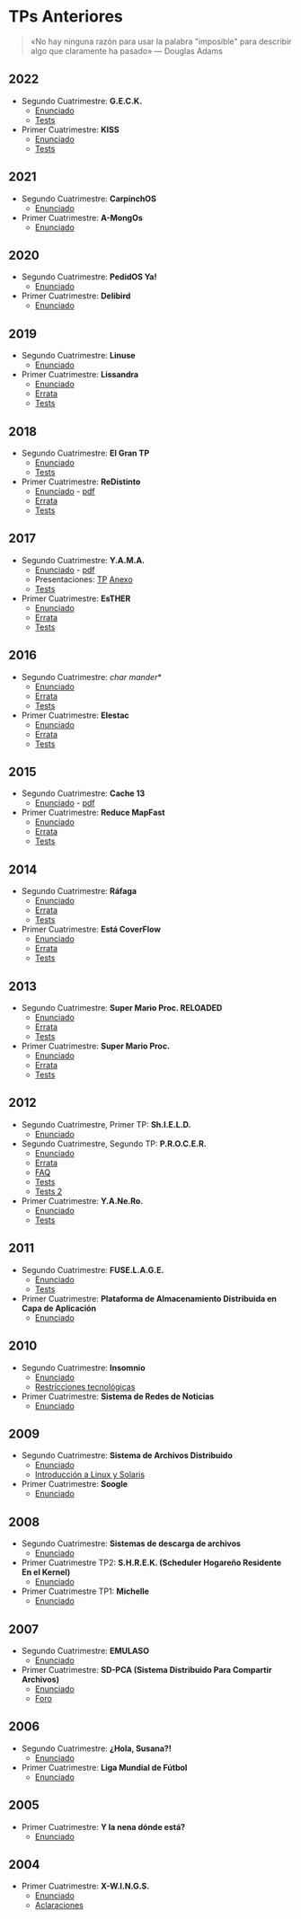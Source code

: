 # TPs Anteriores

> «No hay ninguna razón para usar la palabra "imposible" para describir algo que
> claramente ha pasado» ― Douglas Adams

## 2022
- Segundo Cuatrimestre: **G.E.C.K.**
  - [Enunciado](https://faq.utnso.com.ar/geck)
  - [Tests](https://faq.utnso.com.ar/geck-pruebas)
- Primer Cuatrimestre: **KISS**
  - [Enunciado](https://faq.utnso.com.ar/kiss)
  - [Tests](https://faq.utnso.com.ar/kiss-pruebas)

## 2021

- Segundo Cuatrimestre: **CarpinchOS**
    - [Enunciado](https://faq.utnso.com.ar/carpinchos)
- Primer Cuatrimestre: **A-MongOs**
    - [Enunciado](https://faq.utnso.com.ar/a-mongos)

## 2020

- Segundo Cuatrimestre: **PedidOS Ya!**
    - [Enunciado](https://faq.utnso.com.ar/pedidos-ya)
- Primer Cuatrimestre: **Delibird**
    - [Enunciado](https://faq.utnso.com.ar/delibird)

## 2019

- Segundo Cuatrimestre: **Linuse**
    - [Enunciado](https://faq.utnso.com.ar/linuse)
- Primer Cuatrimestre: **Lissandra**
    - [Enunciado](https://faq.utnso.com.ar/lissandra)
    - [Errata](https://faq.utnso.com.ar/lissandra-errata)
    - [Tests](https://faq.utnso.com.ar/lissandra-pruebas)

## 2018

- Segundo Cuatrimestre: **El Gran TP**
    - [Enunciado](https://faq.utnso.com.ar/grantp)
    - [Tests](https://faq.utnso.com.ar/grantp-pruebas)
- Primer Cuatrimestre: **ReDistinto**
    - [Enunciado](https://faq.utnso.com.ar/redistinto) - [pdf](https://faq.utnso.com.ar/redistinto-pdf)
    - [Errata](https://faq.utnso.com.ar/redistinto-errata)
    - [Tests](https://faq.utnso.com.ar/redistinto-pruebas)

## 2017

- Segundo Cuatrimestre: **Y.A.M.A.**
    - [Enunciado](https://faq.utnso.com.ar/yama) - [pdf](https://faq.utnso.com.ar/yama-pdf)
    - Presentaciones: [TP](https://faq.utnso.com.ar/yama-ppt) [Anexo](https://faq.utnso.com.ar/yama-planificacion)
    - [Tests](https://www.utnso.com.ar/wp-content/uploads/2017/11/TP-2C2017-YAMA-Pruebas.pdf)
- Primer Cuatrimestre: **EsTHER**
    - [Enunciado](https://faq.utnso.com.ar/esther)
    - [Errata](https://faq.utnso.com.ar/esther-errata)
    - [Tests](https://faq.utnso.com.ar/esther-pruebas)

## 2016

- Segundo Cuatrimestre: **char* mander**
    - [Enunciado](https://faq.utnso.com.ar/charmander)
    - [Errata](https://faq.utnso.com.ar/charmander-errata)
    - [Tests](https://www.utnso.com.ar/documento-de-pruebas-de-charmander/)
- Primer Cuatrimestre: **Elestac**
    - [Enunciado](https://www.utnso.com.ar/wp-content/uploads/2014/12/1C2016-Elestac.pdf)
    - [Errata](https://faq.utnso.com.ar/elestac-errata)
    - [Tests](https://faq.utnso.com.ar/elestac-pruebas)

## 2015

- Segundo Cuatrimestre: **Cache 13**
    - [Enunciado](https://www.gitbook.com/book/sisoputnfrba/2c2015-enunciado-cache13/details) - [pdf](https://www.utnso.com.ar/wp-content/uploads/2014/12/2015-2C-Enunciado-Cache13.pdf)
- Primer Cuatrimestre: **Reduce MapFast**
    - [Enunciado](https://www.utnso.com.ar/wp-content/uploads/2015/04/ReduceMapFast-1.0.0a.pdf.zip)
    - [Errata](https://github.com/sisoputnfrba/2015-1c-reducemapfast-errata/)
    - [Tests](https://www.utnso.com.ar/wp-content/uploads/2015/07/Pruebas-ReduceMapFast-20150706.pdf)

## 2014

- Segundo Cuatrimestre: **Ráfaga**
    - [Enunciado](https://www.utnso.com.ar/wp-content/uploads/2014/12/2014-2C-Enunciado-R%C3%A1faga.pdf)
    - [Errata](https://www.utnso.com.ar/wp-content/uploads/2014/12/2014-2C-Errata-R%C3%A1faga.pdf)
    - [Tests](https://www.utnso.com.ar/wp-content/uploads/2014/12/2014-2C-Tests-R%C3%A1faga.pdf)
- Primer Cuatrimestre: **Está CoverFlow**
    - [Enunciado](https://www.utnso.com.ar/wp-content/uploads/2014/12/2014-1C-Enunciado-Est%C3%A1-CoverFlow.pdf)
    - [Errata](https://www.utnso.com.ar/wp-content/uploads/2014/12/2014-1C-Errata-Est%C3%A1-CoverFlow.pdf)
    - [Tests](https://www.utnso.com.ar/wp-content/uploads/2014/12/2014-1C-Tests-Est%C3%A1-CoverFlow.pdf)

## 2013

- Segundo Cuatrimestre: **Super Mario Proc. RELOADED**
    - [Enunciado](https://www.utnso.com.ar/wp-content/uploads/2014/12/2013-2C-Enunciado-Super-Mario-Proc-RELOADED.pdf)
    - [Errata](https://www.utnso.com.ar/wp-content/uploads/2014/12/2013-2C-Errata-Super-Mario-Proc-RELOADED.pdf)
    - [Tests](https://www.utnso.com.ar/wp-content/uploads/2014/12/2013-2C-Tests-Super-Mario-Proc-RELOADED.pdf)
- Primer Cuatrimestre: **Super Mario Proc.**
    - [Enunciado](https://www.utnso.com.ar/wp-content/uploads/2014/12/2013-1C-Enunciado-Super-Mario-Proc.pdf)
    - [Errata](https://www.utnso.com.ar/wp-content/uploads/2014/12/2013-1C-Errata-Super-Mario-Proc.pdf)
    - [Tests](https://www.utnso.com.ar/wp-content/uploads/2014/12/2013-1C-Tests-Super-Mario-Proc.pdf)

## 2012

- Segundo Cuatrimestre, Primer TP: **Sh.I.E.L.D.**
    - [Enunciado](https://www.utnso.com.ar/wp-content/uploads/2014/12/2012-2C-1-Enunciado-SHIELD.pdf)
- Segundo Cuatrimestre, Segundo TP: **P.R.O.C.E.R.**
    - [Enunciado](https://www.utnso.com.ar/wp-content/uploads/2014/12/2012-2C-2-Enunciado-PROCER.pdf)
    - [Errata](https://www.utnso.com.ar/wp-content/uploads/2014/12/2012-2C-2-Errata-PROCER.pdf)
    - [FAQ](https://www.utnso.com.ar/wp-content/uploads/2014/12/2012-2C-2-FAQ-PROCER.pdf)
    - [Tests](https://www.utnso.com.ar/wp-content/uploads/2014/12/2012-2C-2-Tests-PROCER.pdf)
    - [Tests 2](https://www.utnso.com.ar/wp-content/uploads/2014/12/2012-2C-2-Tests-2-PROCER.pdf)
- Primer Cuatrimestre: **Y.A.Ne.Ro.**
    - [Enunciado](https://www.utnso.com.ar/wp-content/uploads/2014/12/2012-1C-Enunciado-YANERO.pdf)
    - [Tests](https://www.utnso.com.ar/wp-content/uploads/2014/12/2012-1C-Tests-YANERO.pdf)

## 2011

- Segundo Cuatrimestre: **FUSE.L.A.G.E.**
    - [Enunciado](https://www.utnso.com.ar/wp-content/uploads/2014/12/2011-2C-Enunciado-FUSELAGE.pdf)
    - [Tests](https://www.utnso.com.ar/wp-content/uploads/2014/12/2011-2C-Tests-FUSELAGE.pdf)
- Primer Cuatrimestre: **Plataforma de Almacenamiento Distribuida en Capa de Aplicación**
    - [Enunciado](https://www.utnso.com.ar/wp-content/uploads/2014/12/2011-1C-Enunciado-PADCA.pdf)

## 2010

- Segundo Cuatrimestre: **Insomnio**
    - [Enunciado](https://www.utnso.com.ar/wp-content/uploads/2014/12/Insomnio-definicion.pdf)
    - [Restricciones tecnológicas](https://www.utnso.com.ar/wp-content/uploads/2014/12/Insomnio-documentacion.pdf)
- Primer Cuatrimestre: **Sistema de Redes de Noticias**
    - [Enunciado](https://www.utnso.com.ar/wp-content/uploads/2016/08/TP2-1c2010-1.6.pdf)

## 2009

- Segundo Cuatrimestre: **Sistema de Archivos Distribuido**
    - [Enunciado](https://www.utnso.com.ar/wp-content/uploads/2016/08/TP2-2c2009-2.docx)
    - [Introducción a Linux y Solaris](https://www.utnso.com.ar/wp-content/uploads/2016/08/TP1-1C09-v0.1.doc)
- Primer Cuatrimestre: **Soogle**
    - [Enunciado](https://www.utnso.com.ar/wp-content/uploads/2014/12/TP2-1C09-v0.7.pdf)

## 2008

- Segundo Cuatrimestre: **Sistemas de descarga de archivos**
    - [Enunciado](https://www.utnso.com.ar/wp-content/uploads/2016/08/TP2-2C08-v0.9.pdf)
- Primer Cuatrimestre TP2: **S.H.R.E.K. (Scheduler Hogareño Residente En el Kernel)**
    - [Enunciado](https://www.utnso.com.ar/wp-content/uploads/2016/08/TP3-SHREK-v1.9.pdf)
- Primer Cuatrimestre TP1: **Michelle**
    - [Enunciado](https://www.utnso.com.ar/wp-content/uploads/2016/08/TP2-Shell_scripting.pdf)

## 2007

- Segundo Cuatrimestre: **EMULASO**
    - [Enunciado](https://www.utnso.com.ar/wp-content/uploads/2016/08/TP20072C-EMULASO-v2.0beta.pdf)
- Primer Cuatrimestre: **SD-PCA (Sistema Distribuido Para Compartir Archivos)**
    - [Enunciado](https://www.utnso.com.ar/wp-content/uploads/2016/08/TP31C2007-SD-PCA.pdf)
    - [Foro](https://groups.google.com/forum/m/#!forum/tp-so-1c2007)

## 2006

- Segundo Cuatrimestre: **¿Hola, Susana?!**
    - [Enunciado](https://www.utnso.com.ar/wp-content/uploads/2014/12/TP2-2006-2C-Hola_Susana.pdf)
- Primer Cuatrimestre: **Liga Mundial de Fútbol**
    - [Enunciado](https://www.utnso.com.ar/wp-content/uploads/2016/08/TP_1C2006_-_LMDF_r15b15d.5.doc)

## 2005

- Primer Cuatrimestre: **Y la nena dónde está?**
    - [Enunciado](https://www.utnso.com.ar/wp-content/uploads/2016/08/TP_1C_2005.pdf)

## 2004

- Primer Cuatrimestre: **X-W.I.N.G.S.**
    - [Enunciado](https://www.utnso.com.ar/wp-content/uploads/2018/06/X-wings.pdf)
    - [Aclaraciones](https://www.utnso.com.ar/wp-content/uploads/2018/06/X-Wings_Aclaraciones.doc)
